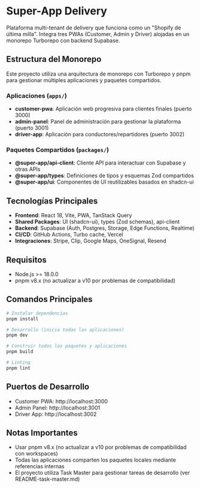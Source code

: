 # Super-App Delivery

Plataforma multi-tenant de delivery que funciona como un "Shopify de última milla". Integra tres PWAs (Customer, Admin y Driver) alojadas en un monorepo Turborepo con backend Supabase.

## Estructura del Monorepo

Este proyecto utiliza una arquitectura de monorepo con Turborepo y pnpm para gestionar múltiples aplicaciones y paquetes compartidos.

### Aplicaciones (`apps/`)

- **customer-pwa**: Aplicación web progresiva para clientes finales (puerto 3000)
- **admin-panel**: Panel de administración para gestionar la plataforma (puerto 3001)
- **driver-app**: Aplicación para conductores/repartidores (puerto 3002)

### Paquetes Compartidos (`packages/`)

- **@super-app/api-client**: Cliente API para interactuar con Supabase y otras APIs
- **@super-app/types**: Definiciones de tipos y esquemas Zod compartidos
- **@super-app/ui**: Componentes de UI reutilizables basados en shadcn-ui

## Tecnologías Principales

- **Frontend**: React 18, Vite, PWA, TanStack Query
- **Shared Packages**: UI (shadcn-ui), types (Zod schemas), api-client
- **Backend**: Supabase (Auth, Postgres, Storage, Edge Functions, Realtime)
- **CI/CD**: GitHub Actions, Turbo cache, Vercel
- **Integraciones**: Stripe, Clip, Google Maps, OneSignal, Resend

## Requisitos

- Node.js >= 18.0.0
- pnpm v8.x (no actualizar a v10 por problemas de compatibilidad)

## Comandos Principales

```bash
# Instalar dependencias
pnpm install

# Desarrollo (inicia todas las aplicaciones)
pnpm dev

# Construir todos los paquetes y aplicaciones
pnpm build

# Linting
pnpm lint
```

## Puertos de Desarrollo

- Customer PWA: http://localhost:3000
- Admin Panel: http://localhost:3001
- Driver App: http://localhost:3002

## Notas Importantes

- Usar pnpm v8.x (no actualizar a v10 por problemas de compatibilidad con workspaces)
- Todas las aplicaciones comparten los paquetes locales mediante referencias internas
- El proyecto utiliza Task Master para gestionar tareas de desarrollo (ver README-task-master.md)
